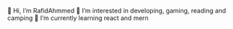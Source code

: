  👋 Hi, I’m RafidAhmmed
 👀 I’m interested in developing, gaming, reading and camping
 🌱 I’m currently learning react and mern


<!---
RafidAhmmed/RafidAhmmed is a ✨ special ✨ repository because its `README.md` (this file) appears on your GitHub profile.
You can click the Preview link to take a look at your changes.
--->
